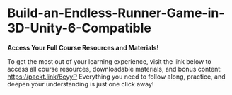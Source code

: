 # Build-an-Endless-Runner-Game-in-3D-Unity-6-Compatible

**Access Your Full Course Resources and Materials!**

To get the most out of your learning experience, visit the link below to access all course resources, downloadable materials, and bonus content: https://packt.link/6eyyP
Everything you need to follow along, practice, and deepen your understanding is just one click away!
